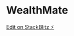 # WealthMate

[Edit on StackBlitz ⚡️](https://stackblitz.com/edit/nativescript-stackblitz-templates-6gkz6z)